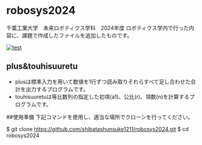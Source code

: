 # robosys2024

千葉工業大学　未来ロボティクス学科　2024年度 ロボティクス学内で行った内容に、課題で作成したファイルを追加したものです。

[![test](https://github.com/shibatashunsuke1211/robosys2024/actions/workflows/test.yml/badge.svg)](https://github.com/shibatashunsuke1211/robosys2024/actions/workflows/test.yml)

## plus&touhisuuretu

- plusは標準入力を用いて数値を1行ずつ読み取りそれらすべて足し合わせた合計を出力するプログラムです。
- touhisuuretuは等比数列の指定した初項(a1)、公比(r)、項数(n)を計算するプログラムです。

##使用準備
下記コマンドを使用し、適当な場所でクローンを行ってください。

$ git clone https://github.com/shibatashunsuke1211/robosys2024.git
$ cd robosys2024



